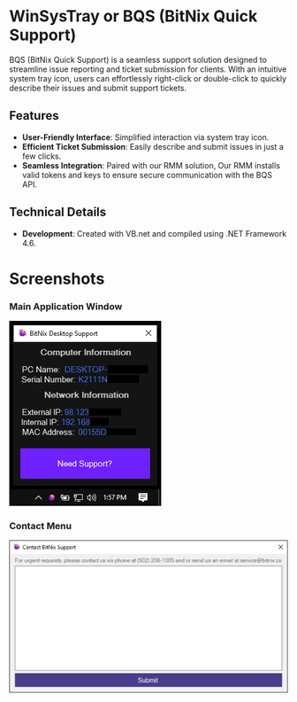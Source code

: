 # WinSysTray or BQS (BitNix Quick Support)

BQS (BitNix Quick Support) is a seamless support solution designed to streamline issue reporting and ticket submission for clients. With an intuitive system tray icon, users can effortlessly right-click or double-click to quickly describe their issues and submit support tickets.

## Features
- **User-Friendly Interface**: Simplified interaction via system tray icon.
- **Efficient Ticket Submission**: Easily describe and submit issues in just a few clicks.
- **Seamless Integration**: Paired with our RMM solution, Our RMM installs valid tokens and keys to ensure secure communication with the BQS API.

## Technical Details
- **Development**: Created with VB.net and compiled using .NET Framework 4.6.

# Screenshots 


### Main Application Window
![](https://github.com/BitNixLLC/WinSysTray/blob/main/images/main.png)
### Contact Menu
![](https://github.com/BitNixLLC/WinSysTray/blob/main/images/contact.png)
